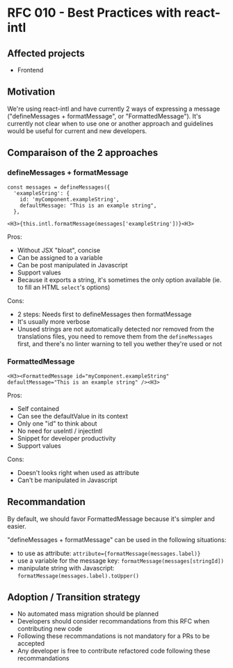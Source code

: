 # RFC 010 - Best Practices with react-intl

## Affected projects

- Frontend

## Motivation

We're using react-intl and have currently 2 ways of expressing a message ("defineMessages + formatMessage", or "FormattedMessage"). It's currently not clear when to use one or another approach and guidelines would be useful for current and new developers.

## Comparaison of the 2 approaches

### defineMessages + formatMessage

```
const messages = defineMessages({
  'exampleString': {
    id: 'myComponent.exampleString',
    defaultMessage: "This is an example string",
  },
```

```
<H3>{this.intl.formatMessage(messages['exampleString'])}<H3>
```

Pros:
- Without JSX "bloat", concise
- Can be assigned to a variable
- Can be post manipulated in Javascript
- Support values
- Because it exports a string, it's sometimes the only option available (ie. to fill an HTML `select`'s options)

Cons:
- 2 steps: Needs first to defineMessages then formatMessage
- It's usually more verbose
- Unused strings are not automatically detected nor removed from the translations files, you need to remove them from the `defineMessages` first, and there's no linter warning to tell you wether they're used or not

### FormattedMessage

```
<H3><FormattedMessage id="myComponent.exampleString" defaultMessage="This is an example string" /><H3>
```

Pros:
- Self contained
- Can see the defaultValue in its context
- Only one "id" to think about
- No need for useIntl / injectIntl
- Snippet for developer productivity
- Support values

Cons:
- Doesn't looks right when used as attribute
- Can't be manipulated in Javascript

## Recommandation

By default, we should favor FormattedMessage because it's simpler and easier.

"defineMessages + formatMessage" can be used in the following situations:

- to use as attribute: ```attribute={formatMessage(messages.label)}```
- use a variable for the message key: ```formatMessage(messages[stringId])```
- manipulate string with Javascript: ```formatMessage(messages.label).toUpper()```

## Adoption / Transition strategy

- No automated mass migration should be planned
- Developers should consider recommandations from this RFC when contributing new code
- Following these recommandations is not mandatory for a PRs to be accepted
- Any developer is free to contribute refactored code following these recommandations
